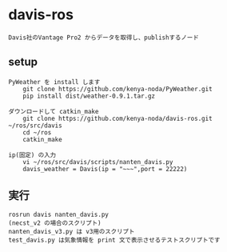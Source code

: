 # davis-ros
	Davis社のVantage Pro2 からデータを取得し、publishするノード


## setup
	PyWeather を install します
		git clone https://github.com/kenya-noda/PyWeather.git
		pip install dist/weather-0.9.1.tar.gz
		
	ダウンロードして catkin_make
		git clone https://github.com/kenya-noda/davis-ros.git ~/ros/src/davis
		cd ~/ros
		catkin_make
		
	ip(固定) の入力
		vi ~/ros/src/davis/scripts/nanten_davis.py
    	davis_weather = Davis(ip = "~~~",port = 22222)
			
## 実行
	rosrun davis nanten_davis.py
	(necst_v2 の場合のスクリプト)
	nanten_davis_v3.py は v3用のスクリプト
	test_davis.py は気象情報を print 文で表示させるテストスクリプトです
